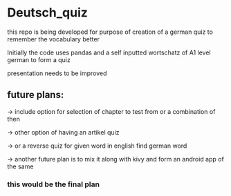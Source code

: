 # Deutsch_quiz
this repo is being developed for purpose of creation of a german quiz to remember the vocabulary better


Initially the code uses pandas and a self inputted wortschatz of A1 level german to form a quiz

presentation needs to be improved

## future plans:
-> include option for selection of chapter to test from or a combination of then

-> other option of having an artikel quiz

-> or a reverse quiz for given word in english find german word

-> another future plan is to mix it along with kivy and form an android app of the same

### this would be the final plan
